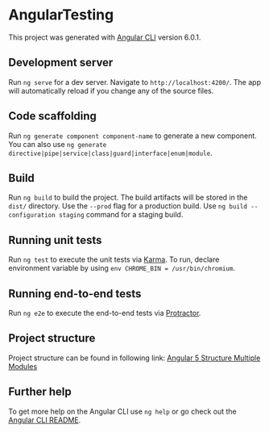 # AngularTesting

This project was generated with [Angular CLI](https://github.com/angular/angular-cli) version 6.0.1.

## Development server

Run `ng serve` for a dev server. Navigate to `http://localhost:4200/`. The app will automatically reload if you change any of the source files.

## Code scaffolding

Run `ng generate component component-name` to generate a new component. You can also use `ng generate directive|pipe|service|class|guard|interface|enum|module`.

## Build

Run `ng build` to build the project. The build artifacts will be stored in the `dist/` directory. Use the `--prod` flag for a production build.
Use `ng build --configuration staging` command for a staging build.

## Running unit tests

Run `ng test` to execute the unit tests via [Karma](https://karma-runner.github.io).
To run, declare environment variable by using `env CHROME_BIN = /usr/bin/chromium`.

## Running end-to-end tests

Run `ng e2e` to execute the end-to-end tests via [Protractor](http://www.protractortest.org/).

## Project structure

Project structure can be found in following link: [Angular 5 Structure Multiple Modules](https://www.technouz.com/4644/angular-5-app-structure-multiple-modules/)

## Further help

To get more help on the Angular CLI use `ng help` or go check out the [Angular CLI README](https://github.com/angular/angular-cli/blob/master/README.md).
